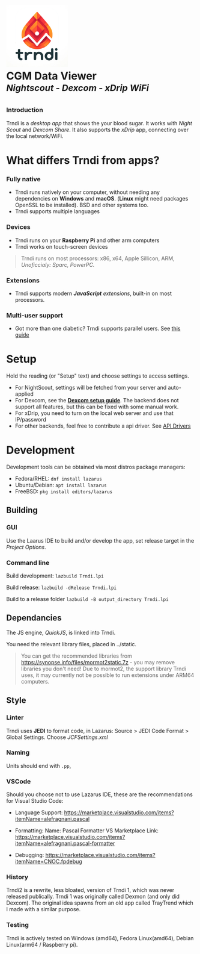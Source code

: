 # ![Trndi](/trndi-logo.png)<br> CGM Data Viewer<br><sup>_Nightscout - Dexcom - xDrip WiFi_</sup> 

### Introduction
Trndi is a _desktop app_ that shows the your blood sugar. It works with  _Night Scout_ and _Dexcom Share_.
It also supports the _xDrip_ app, connecting over the local network/WiFi.

# What differs Trndi from apps?
### Fully native
* Trndi runs natively on your computer, without needing any dependencies on __Windows__ and __macOS__. (__Linux__ might need packages OpenSSL to be installed). BSD and other systems too.
* Trndi supports multiple languages
### Devices
* Trndi runs on your __Raspberry Pi__ and other arm computers
* Trndi works on touch-screen devices
> Trndi runs on most processors: x86, x64, Apple Sillicon, ARM, _Unoficcialy: Sparc, PowerPC._
### Extensions
* Trndi supports modern ___JavaScript__ extensions_, built-in on most processors.
### Multi-user support
* Got more than one diabetic? Trndi supports parallel users.  See [this guide](/guides/Multiuser.md)

# Setup
Hold the reading (or "Setup" text) and choose settings to access settings.
* For NightScout, settings will be fetched from your server and auto-applied
* For Dexcom, see the __[Dexcom setup guide](guides/Dexcom.md)__. The backend does not support all features, but this can be fixed with some manual work.
* For xDrip, you need to turn on the local web server and use that IP/password
* For other backends, feel free to contribute a api driver. See [API Drivers](guides/API.md)

# Development
Development tools can be obtained via most distros package managers:
- Fedora/RHEL: ```dnf install lazarus```
- Ubuntu/Debian: ```apt install lazarus```
- FreeBSD: ```pkg install editors/lazarus```

## Building
### GUI
Use the Laarus IDE to build and/or develop the app, set release target in the _Project Options_.

### Command line

Build development:
```lazbuild Trndi.lpi``` 

Build release:
```lazbuild -dRelease Trndi.lpi``` 

Build to a release folder
```lazbuild -B output_directory Trndi.lpi``` 


## Dependancies
The JS engine, _QuickJS_, is linked into Trndi.

You need the relevant library files, placed in ../static.
> You can get the recommended libraries from https://synopse.info/files/mormot2static.7z - you may remove libraries you don't need!
Due to mormot2, the support library Trndi uses, it may currently not be possible to run extensions under ARM64 computers.

## Style
### Linter
Trndi uses __JEDI__ to format code, in Lazarus: Source > JEDI Code Format > Global Settings. Choose _JCFSettings.xml_

### Naming
Units should end with ```.pp```, 

### VSCode
Should you choose not to use Lazarus IDE, these are the recommendations for Visual Studio Code:
* Language Support: https://marketplace.visualstudio.com/items?itemName=alefragnani.pascal

* Formatting: Name: Pascal Formatter
VS Marketplace Link: https://marketplace.visualstudio.com/items?itemName=alefragnani.pascal-formatter

* Debugging: https://marketplace.visualstudio.com/items?itemName=CNOC.fpdebug

### History
Trndi2 is a rewrite, less bloated, version of Trndi 1, which was never released publically. Trndi 1 was originally called Dexmon (and only did Dexcom). The original idea spawns from an old app called TrayTrend which I made with a similar purpose.


### Testing
Trndi is actively tested on Windows (amd64), Fedora Linux(amd64), Debian Linux(arm64 / Raspberry pi).
